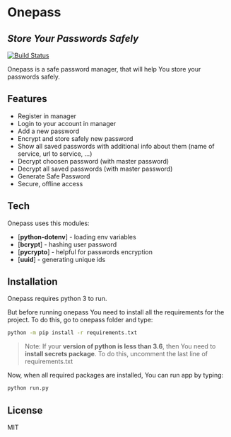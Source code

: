 # Onepass
## _Store Your Passwords Safely_

[![Build Status](https://travis-ci.org/joemccann/dillinger.svg?branch=master)](https://travis-ci.org/joemccann/dillinger)

Onepass is a safe password manager, that will help You store your passwords safely.

## Features
- Register in manager
- Login to your account in manager
- Add a new password
- Encrypt and store safely new password
- Show all saved passwords with additional info about them (name of service, url to service, ...)
- Decrypt choosen password (with master password)
- Decrypt all saved passwords (with master password)
- Generate Safe Password
- Secure, offline access


## Tech
Onepass uses this modules:
- [**python-dotenv**] - loading env variables
- [**bcrypt**] - hashing user password
- [**pycrypto**] - helpful for passwords encryption
- [**uuid**] - generating unique ids


## Installation
Onepass requires python 3 to run.

But before running onepass You need to install all the requirements for the project. 
To do this, go to onepass folder and type:
```sh
python -m pip install -r requirements.txt
```
> Note:  If your **version of python is less than 3.6**, then You need to **install secrets package**.
> To do this, uncomment the last line of requirements.txt

Now, when all required packages are installed, You can run app by typing: 
```sh
python run.py
```


## License

MIT